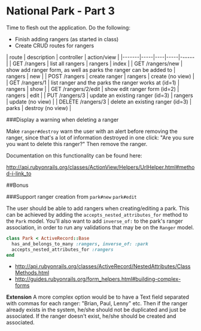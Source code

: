 # National Park - Part 3
Time to flesh out the application. Do the following:

* Finish adding rangers (as started in class)
* Create CRUD routes for rangers

| route | description | controller |  action/view |
|-------|-----|----|-----|------|
| GET /rangers | list all rangers | rangers | index |
| GET /rangers/new | show add ranger form, as well as parks the ranger can be added to | rangers | new |
| POST /rangers | create ranger | rangers | create (no view) |
| GET /rangers/1 | list ranger and the parks the ranger works at (id=1) | rangers | show |
| GET /rangers/2/edit | show edit ranger form (id=2) | rangers | edit |
| PUT /rangers/3 | update an existing ranger (id=3) | rangers | update (no view) |
| DELETE /rangers/3 | delete an existing ranger (id=3) | parks | destroy (no view) |

###Display a warning when deleting a ranger

Make `ranger#destroy` warn the user with an alert before removing the ranger, since that's a lot of information destroyed in one click: "Are you sure you want to delete this ranger?" Then remove the ranger.

Documentation on this functionality can be found here:

http://api.rubyonrails.org/classes/ActionView/Helpers/UrlHelper.html#method-i-link_to


##Bonus

###Support ranger creation from `park#new` `park#edit`

The user should be able to add rangers when creating/editing a park. This can be achieved by adding the `accepts_nested_attributes_for` method to the `Park` model. You'll also want to add `inverse_of:` to the park's ranger association, in order to run any validations that may be on the `Ranger` model.

```ruby
class Park < ActiveRecord::Base
  has_and_belongs_to_many :rangers, inverse_of: :park
  accepts_nested_attributes_for :rangers
end
```

* http://api.rubyonrails.org/classes/ActiveRecord/NestedAttributes/ClassMethods.html
* http://guides.rubyonrails.org/form_helpers.html#building-complex-forms

**Extension**
A more complex option would be to have a Text field separated with commas for each ranger: "Brian, Paul, Lenny" etc. Then if the ranger already exists in the system, he/she should not be duplicated and just be associated. If the ranger doesn't exist, he/she should be created and associated.
